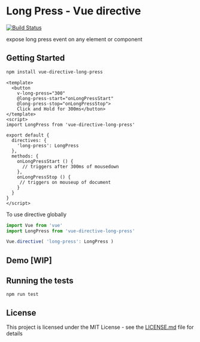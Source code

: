 # Long Press - Vue directive
[![Build Status](https://travis-ci.org/FeliciousX/vue-directive-long-press.svg?branch=master)](https://travis-ci.org/FeliciousX/vue-directive-long-press)

expose long press event on any element or component

## Getting Started

```bash
npm install vue-directive-long-press
```

```vue
<template>
  <button
    v-long-press="300"
    @long-press-start="onLongPressStart"
    @long-press-stop="onLongPressStop">
    Click and Hold for 300ms</button>
</template>
<script>
import LongPress from 'vue-directive-long-press'

export default {
  directives: {
    'long-press': LongPress
  },
  methods: {
    onLongPressStart () {
      // triggers after 300ms of mousedown
    },
    onLongPressStop () {
     // triggers on mouseup of document
    }
  }
}
</script>
```

To use directive globally

```typescript
import Vue from 'vue'
import LongPress from 'vue-directive-long-press'

Vue.directive( 'long-press': LongPress )
```

## Demo [WIP]


## Running the tests

```
npm run test
```

## License

This project is licensed under the MIT License - see the [LICENSE.md](LICENSE.md) file for details
